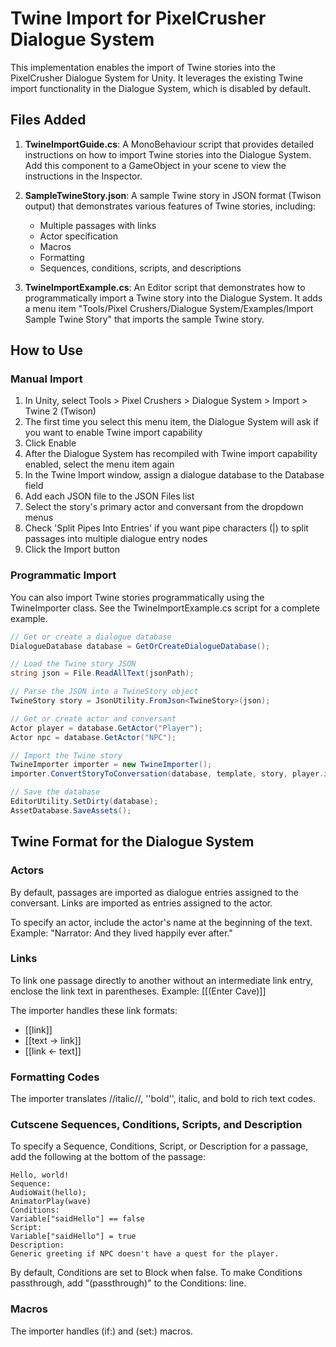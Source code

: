 ﻿# Twine Import for PixelCrusher Dialogue System

This implementation enables the import of Twine stories into the PixelCrusher Dialogue System for Unity. It leverages the existing Twine import functionality in the Dialogue System, which is disabled by default.

## Files Added

1. **TwineImportGuide.cs**: A MonoBehaviour script that provides detailed instructions on how to import Twine stories into the Dialogue System. Add this component to a GameObject in your scene to view the instructions in the Inspector.

2. **SampleTwineStory.json**: A sample Twine story in JSON format (Twison output) that demonstrates various features of Twine stories, including:
   - Multiple passages with links
   - Actor specification
   - Macros
   - Formatting
   - Sequences, conditions, scripts, and descriptions

3. **TwineImportExample.cs**: An Editor script that demonstrates how to programmatically import a Twine story into the Dialogue System. It adds a menu item "Tools/Pixel Crushers/Dialogue System/Examples/Import Sample Twine Story" that imports the sample Twine story.

## How to Use

### Manual Import

1. In Unity, select Tools > Pixel Crushers > Dialogue System > Import > Twine 2 (Twison)
2. The first time you select this menu item, the Dialogue System will ask if you want to enable Twine import capability
3. Click Enable
4. After the Dialogue System has recompiled with Twine import capability enabled, select the menu item again
5. In the Twine Import window, assign a dialogue database to the Database field
6. Add each JSON file to the JSON Files list
7. Select the story's primary actor and conversant from the dropdown menus
8. Check 'Split Pipes Into Entries' if you want pipe characters (|) to split passages into multiple dialogue entry nodes
9. Click the Import button

### Programmatic Import

You can also import Twine stories programmatically using the TwineImporter class. See the TwineImportExample.cs script for a complete example.

```csharp
// Get or create a dialogue database
DialogueDatabase database = GetOrCreateDialogueDatabase();

// Load the Twine story JSON
string json = File.ReadAllText(jsonPath);

// Parse the JSON into a TwineStory object
TwineStory story = JsonUtility.FromJson<TwineStory>(json);

// Get or create actor and conversant
Actor player = database.GetActor("Player");
Actor npc = database.GetActor("NPC");

// Import the Twine story
TwineImporter importer = new TwineImporter();
importer.ConvertStoryToConversation(database, template, story, player.id, npc.id, true, true);

// Save the database
EditorUtility.SetDirty(database);
AssetDatabase.SaveAssets();
```

## Twine Format for the Dialogue System

### Actors
By default, passages are imported as dialogue entries assigned to the conversant. Links are imported as entries assigned to the actor.

To specify an actor, include the actor's name at the beginning of the text. Example: "Narrator: And they lived happily ever after."

### Links
To link one passage directly to another without an intermediate link entry, enclose the link text in parentheses. Example: [[(Enter Cave)]]

The importer handles these link formats:
- [[link]]
- [[text -> link]]
- [[link <- text]]

### Formatting Codes
The importer translates //italic//, ''bold'', italic, and bold to rich text codes.

### Cutscene Sequences, Conditions, Scripts, and Description
To specify a Sequence, Conditions, Script, or Description for a passage, add the following at the bottom of the passage:

```
Hello, world!
Sequence:
AudioWait(hello);
AnimatorPlay(wave)
Conditions:
Variable["saidHello"] == false
Script:
Variable["saidHello"] = true
Description:
Generic greeting if NPC doesn't have a quest for the player.
```

By default, Conditions are set to Block when false. To make Conditions passthrough, add "(passthrough)" to the Conditions: line.

### Macros
The importer handles (if:) and (set:) macros.